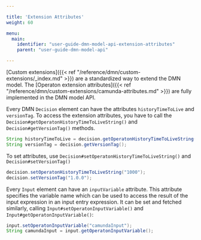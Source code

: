 ```yaml
---

title: 'Extension Attributes'
weight: 60

menu:
  main:
    identifier: "user-guide-dmn-model-api-extension-attributes"
    parent: "user-guide-dmn-model-api"

---
```



[Custom extensions]({{< ref "/reference/dmn/custom-extensions/_index.md" >}}) are a standardized way to extend the DMN model.
The [Operaton extension attributes]({{< ref "/reference/dmn/custom-extensions/camunda-attributes.md" >}}) are fully implemented in the DMN model API.

Every DMN `Decision` element can have the attributes `historyTimeToLive` and `versionTag`.
To access the extension attributes, you have to call the `Decision#getOperatonHistoryTimeToLiveString()` and
`Decision#getVersionTag()` methods.

```java
String historyTimeToLive = decision.getOperatonHistoryTimeToLiveString();
String versionTag = decision.getVersionTag();
```
To set attributes, use `Decision#setOperatonHistoryTimeToLiveString()` and `Decision#setVersionTag()`
```java
decision.setOperatonHistoryTimeToLiveString("1000");
decision.setVersionTag("1.0.0");
```

Every `Input` element can have an `inputVariable` attribute.
This attribute specifies the variable name which can be used to access the result of the input expression in an input entry expression.
It can be set and fetched similarly, calling `Input#setOperatonInputVariable()` and `Input#getOperatonInputVariable()`:

```java
input.setOperatonInputVariable("camundaInput");
String camundaInput = input.getOperatonInputVariable();
```
